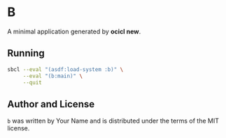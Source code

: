 # B

A minimal application generated by **ocicl new**.

## Running

```sh
sbcl --eval "(asdf:load-system :b)" \
     --eval "(b:main)" \
     --quit
```

## Author and License

`b` was written by Your Name and is distributed
under the terms of the MIT license.
